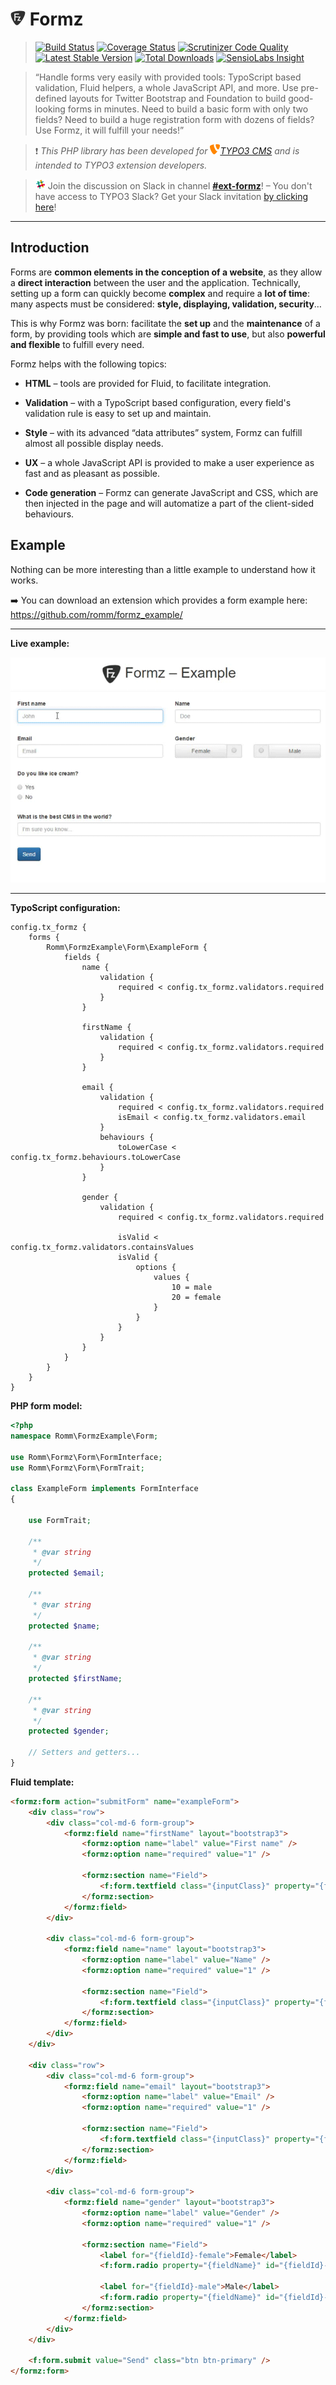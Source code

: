 # ![Formz](Documentation/Images/formz-icon@medium.png) Formz

> [![Build Status](https://travis-ci.org/romm/formz.svg?branch=master)](https://travis-ci.org/romm/formz) [![Coverage Status](https://coveralls.io/repos/github/romm/formz/badge.svg?branch=master)](https://coveralls.io/github/romm/formz?branch=master) [![Scrutinizer Code Quality](https://scrutinizer-ci.com/g/romm/formz/badges/quality-score.png?b=master)](https://scrutinizer-ci.com/g/romm/formz/?branch=master) [![Latest Stable Version](https://poser.pugx.org/romm/formz/v/stable)](https://packagist.org/packages/romm/formz) [![Total Downloads](https://poser.pugx.org/romm/formz/downloads)](https://packagist.org/packages/romm/formz) [![SensioLabs Insight](https://img.shields.io/sensiolabs/i/9ec58fe3-3e6c-4524-82bd-b6e2a14824a2.svg)](https://insight.sensiolabs.com/projects/9ec58fe3-3e6c-4524-82bd-b6e2a14824a2)

> “Handle forms very easily with provided tools: TypoScript based validation, Fluid helpers, a whole JavaScript API, and more. Use pre-defined layouts for Twitter Bootstrap and Foundation to build good-looking forms in minutes. Need to build a basic form with only two fields? Need to build a huge registration form with dozens of fields? Use Formz, it will fulfill your needs!”

> :heavy_exclamation_mark: *This PHP library has been developed for [![TYPO3](Resources/Public/Images/typo3-icon.png)TYPO3 CMS](https://typo3.org) and is intended to TYPO3 extension developers.*

> ![Slack](Documentation/Images/slack-icon.png) Join the discussion on Slack in channel [**#ext-formz**](https://typo3.slack.com/messages/ext-formz)! – You don't have access to TYPO3 Slack? Get your Slack invitation [by clicking here](https://forger.typo3.org/slack)!

---

## Introduction

Forms are **common elements in the conception of a website**, as they allow a **direct interaction** between the user and the application. Technically, setting up a form can quickly become **complex** and require a **lot of time**: many aspects must be considered: **style, displaying, validation, security**…

This is why Formz was born: facilitate the **set up** and the **maintenance** of a form, by providing tools which are **simple and fast to use**, but also **powerful and flexible** to fulfill every need.

Formz helps with the following topics:

- **HTML** – tools are provided for Fluid, to facilitate integration.

- **Validation** – with a TypoScript based configuration, every field's validation rule is easy to set up and maintain.

- **Style** – with its advanced “data attributes” system, Formz can fulfill almost all possible display needs.

- **UX** – a whole JavaScript API is provided to make a user experience as fast and as pleasant as possible.

- **Code generation** – Formz can generate JavaScript and CSS, which are then injected in the page and will automatize a part of the client-sided behaviours.

## Example

Nothing can be more interesting than a little example to understand how it works.

:arrow_right: You can download an extension which provides a form example here: https://github.com/romm/formz_example/

---

**Live example:**

![Formz](Documentation/Images/formz-example.gif)

---

**TypoScript configuration:**

```
config.tx_formz {
    forms {
        Romm\FormzExample\Form\ExampleForm {
            fields {
                name {
                    validation {
                        required < config.tx_formz.validators.required
                    }
                }

                firstName {
                    validation {
                        required < config.tx_formz.validators.required
                    }
                }

                email {
                    validation {
                        required < config.tx_formz.validators.required
                        isEmail < config.tx_formz.validators.email
                    }
                    behaviours {
                        toLowerCase < config.tx_formz.behaviours.toLowerCase
                    }
                }

                gender {
                    validation {
                        required < config.tx_formz.validators.required

                        isValid < config.tx_formz.validators.containsValues
                        isValid {
                            options {
                                values {
                                    10 = male
                                    20 = female
                                }
                            }
                        }
                    }
                }
            }
        }
    }
}
```

**PHP form model:**

```php
<?php
namespace Romm\FormzExample\Form;

use Romm\Formz\Form\FormInterface;
use Romm\Formz\Form\FormTrait;

class ExampleForm implements FormInterface
{

    use FormTrait;

    /**
     * @var string
     */
    protected $email;

    /**
     * @var string
     */
    protected $name;

    /**
     * @var string
     */
    protected $firstName;

    /**
     * @var string
     */
    protected $gender;

    // Setters and getters...
}
```

**Fluid template:**

```html
<formz:form action="submitForm" name="exampleForm">
    <div class="row">
        <div class="col-md-6 form-group">
            <formz:field name="firstName" layout="bootstrap3">
                <formz:option name="label" value="First name" />
                <formz:option name="required" value="1" />

                <formz:section name="Field">
                    <f:form.textfield class="{inputClass}" property="{fieldName}" id="{fieldId}" placeholder="First name" />
                </formz:section>
            </formz:field>
        </div>

        <div class="col-md-6 form-group">
            <formz:field name="name" layout="bootstrap3">
                <formz:option name="label" value="Name" />
                <formz:option name="required" value="1" />

                <formz:section name="Field">
                    <f:form.textfield class="{inputClass}" property="{fieldName}" id="{fieldId}" placeholder="Name" />
                </formz:section>
            </formz:field>
        </div>
    </div>

    <div class="row">
        <div class="col-md-6 form-group">
            <formz:field name="email" layout="bootstrap3">
                <formz:option name="label" value="Email" />
                <formz:option name="required" value="1" />

                <formz:section name="Field">
                    <f:form.textfield class="{inputClass}" property="{fieldName}" id="{fieldId}" placeholder="Email" />
                </formz:section>
            </formz:field>
        </div>

        <div class="col-md-6 form-group">
            <formz:field name="gender" layout="bootstrap3">
                <formz:option name="label" value="Gender" />
                <formz:option name="required" value="1" />

                <formz:section name="Field">
                    <label for="{fieldId}-female">Female</label>
                    <f:form.radio property="{fieldName}" id="{fieldId}-female" value="female" />

                    <label for="{fieldId}-male">Male</label>
                    <f:form.radio property="{fieldName}" id="{fieldId}-male" value="male" />
                </formz:section>
            </formz:field>
        </div>
    </div>

    <f:form.submit value="Send" class="btn btn-primary" />
</formz:form>
```
